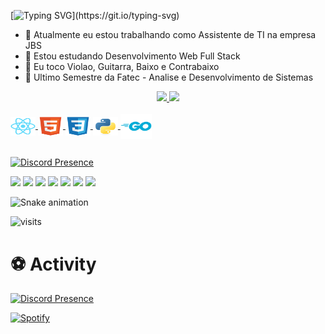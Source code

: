 [![Typing SVG](https://readme-typing-svg.herokuapp.com?font=&color=white&width=650&height=30&lines=print(+%22Ol%C3%A1+dev!+Sejam+Bem+Vindos+ao+meu+GitHub%22+))](https://git.io/typing-svg)

- 🔭 Atualmente eu estou trabalhando como Assistente de TI na empresa JBS
- 🌱 Estou estudando Desenvolvimento Web Full Stack
- 🎵 Eu toco Violao, Guitarra, Baixo e Contrabaixo
- 📘 Ultimo Semestre da Fatec - Analise e Desenvolvimento de Sistemas



<div align="center">
  <a href="https://github.com/ricardolima29">
  <img height="180em" src="https://github-readme-stats.vercel.app/api?username=ricardolima29&show_icons=true&theme=dracula&include_all_commits=true&count_private=true"/>
  <img height="180em" src="https://github-readme-stats.vercel.app/api/top-langs/?username=ricardolima29&layout=compact&langs_count=7&theme=dracula"/>
</div>
  <div style="display: inline_block"><br>
  <img align="center" alt="Ra-React" height="30" width="40" src="https://raw.githubusercontent.com/devicons/devicon/master/icons/react/react-original.svg">
  <img align="center" alt="Ricardo-HTML" height="30" width="40" src="https://raw.githubusercontent.com/devicons/devicon/master/icons/html5/html5-original.svg">
  <img align="center" alt="Ricardo-CSS" height="30" width="40" src="https://raw.githubusercontent.com/devicons/devicon/master/icons/css3/css3-original.svg">
  <img align="center" alt="Ricardo-Python" height="30" width="40" src="https://raw.githubusercontent.com/devicons/devicon/master/icons/python/python-original.svg">
  <img align="center" alt="Ricardo-Go" height="40" width="50" src="https://github.com/devicons/devicon/blob/master/icons/go/go-original-wordmark.svg">
</div>
  
  ##
  [![Discord Presence](https://lanyard-profile-readme.vercel.app/api/664537045372239915)](https://discord.com/users/664537045372239915)
  <div> 
  <a href="https://www.youtube.com/channel/UCEY-aeGscyo2ugrRQQezZlQ" target="_blank"><img src="https://img.shields.io/badge/YouTube-FF0000?style=for-the-badge&logo=youtube&logoColor=white" target="_blank"></a>
  <a href="https://www.instagram.com/ricardo.limaa29/" target="_blank"><img src="https://img.shields.io/badge/-Instagram-%23E4405F?style=for-the-badge&logo=instagram&logoColor=white" target="_blank"></a>
 	<a href="https://www.twitch.tv/ricardolimalima" target="_blank"><img src="https://img.shields.io/badge/Twitch-9146FF?style=for-the-badge&logo=twitch&logoColor=white" target="_blank"></a>
 <a href="https://discord.gg/PXd5WrTh" target="_blank"><img src="https://img.shields.io/badge/Discord-7289DA?style=for-the-badge&logo=discord&logoColor=white" target="_blank"></a> 
  <a href = "mailto:contatoricardolimaa65@gmail.com"><img src="https://img.shields.io/badge/-Gmail-%23333?style=for-the-badge&logo=gmail&logoColor=white" target="_blank"></a>
  <a href="https://www.linkedin.com/in/ricardo-lima-977a5b1a3/" target="_blank"><img src="https://img.shields.io/badge/-LinkedIn-%230077B5?style=for-the-badge&logo=linkedin&logoColor=white" target="_blank"></a> 
   <a href="https://wa.me/5514997237199" target="_blank"><img src="https://img.shields.io/badge/WhatsApp-25D366?style=for-the-badge&logo=whatsapp&logoColor=white" target="_blank"></a> 
 
  ![Snake animation](https://github.com/ricardolima29/ricardolima29/blob/output/github-contribution-grid-snake.svg)
</div>

![visits](https://komarev.com/ghpvc/?username=ricardolima29)
# ⚽ Activity
[![Discord Presence](https://lanyard-profile-readme.vercel.app/api/952574663916154960)](https://discord.com/users/952574663916154960)

[![Spotify](https://github-profile-spot.vercel.app/api/spotify?background_color=0d1117&border_color=ffffff)](https://open.spotify.com/user/RicardoRodrigues)

